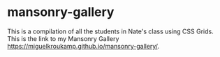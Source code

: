 # mansonry-gallery
This is a compilation of all the students in Nate's class using CSS Grids.
This is the link to my Mansonry Gallery https://miguelkroukamp.github.io/mansonry-gallery/.